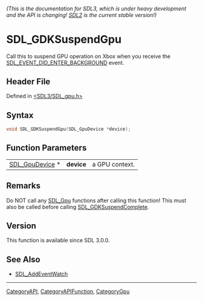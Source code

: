 ###### (This is the documentation for SDL3, which is under heavy development and the API is changing! [SDL2](https://wiki.libsdl.org/SDL2/) is the current stable version!)
# SDL_GDKSuspendGpu

Call this to suspend GPU operation on Xbox when you receive the [SDL_EVENT_DID_ENTER_BACKGROUND](SDL_EVENT_DID_ENTER_BACKGROUND) event.

## Header File

Defined in [<SDL3/SDL_gpu.h>](https://github.com/libsdl-org/SDL/blob/main/include/SDL3/SDL_gpu.h)

## Syntax

```c
void SDL_GDKSuspendGpu(SDL_GpuDevice *device);
```

## Function Parameters

|                                  |            |                |
| -------------------------------- | ---------- | -------------- |
| [SDL_GpuDevice](SDL_GpuDevice) * | **device** | a GPU context. |

## Remarks

Do NOT call any [SDL_Gpu](SDL_Gpu) functions after calling this function!
This must also be called before calling
[SDL_GDKSuspendComplete](SDL_GDKSuspendComplete).

## Version

This function is available since SDL 3.0.0.

## See Also

- [SDL_AddEventWatch](SDL_AddEventWatch)

----
[CategoryAPI](CategoryAPI), [CategoryAPIFunction](CategoryAPIFunction), [CategoryGpu](CategoryGpu)

